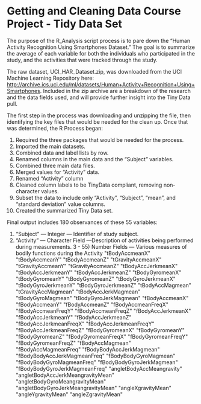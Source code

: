 # Getting and Cleaning Data Course Project - Tidy Data Set
The purpose of the R_Analysis script process is to pare down the “Human Activity Recognition Using Smartphones Dataset.” The goal is to summarize the average of each variable for both the individuals who participated in the study, and the activities that were tracked through the study.  


The raw dataset, UCI_HAR_Dataset.zip, was downloaded from the UCI Machine Learning Repository here: http://archive.ics.uci.edu/ml/datasets/Human+Activity+Recognition+Using+Smartphones. Included in the zip archive are a breakdown of the research and the data fields used, and will provide further insight into the Tiny Data pull.

The first step in the process was downloading and unzipping the file, then identifying the key files that would be needed for the clean up. Once that was determined, the R Process began:

1) Required the three packages that would be needed for the process.
2) Imported the main datasets.
3) Combined data and label lists by row.
4) Renamed columns in the main data and the “Subject” variables.
5) Combined three main data files.
6) Merged values for “Activity” data.
7) Renamed “Activity” column
8) Cleaned column labels to be TinyData compliant, removing non-character values. 
9) Subset the data to include only “Activity”, “Subject”, “mean”, and “standard deviation” value columns.
10) Created the summarized Tiny Data set. 

Final output includes 180 observances of these 55 variables:

1) “Subject” — Integer — Identifier of study subject. 
2) “Activity” — Character Field —Description of activities being performed during measurements. 
3 - 55) Number Fields — Various measures of bodily functions during the Activity 
"tBodyAccmeanX" "tBodyAccmeanY" "tBodyAccmeanZ" "tGravityAccmeanX" "tGravityAccmeanY" "tGravityAccmeanZ" "tBodyAccJerkmeanX" "tBodyAccJerkmeanY" "tBodyAccJerkmeanZ" "tBodyGyromeanX" "tBodyGyromeanY" "tBodyGyromeanZ" "tBodyGyroJerkmeanX" "tBodyGyroJerkmeanY" "tBodyGyroJerkmeanZ" "tBodyAccMagmean" "tGravityAccMagmean" "tBodyAccJerkMagmean" "tBodyGyroMagmean" "tBodyGyroJerkMagmean" "fBodyAccmeanX" "fBodyAccmeanY" "fBodyAccmeanZ" "fBodyAccmeanFreqX" "fBodyAccmeanFreqY" "fBodyAccmeanFreqZ" "fBodyAccJerkmeanX" "fBodyAccJerkmeanY" "fBodyAccJerkmeanZ" "fBodyAccJerkmeanFreqX" "fBodyAccJerkmeanFreqY" "fBodyAccJerkmeanFreqZ" "fBodyGyromeanX" "fBodyGyromeanY" "fBodyGyromeanZ" "fBodyGyromeanFreqX" "fBodyGyromeanFreqY" "fBodyGyromeanFreqZ" "fBodyAccMagmean" "fBodyAccMagmeanFreq" "fBodyBodyAccJerkMagmean" "fBodyBodyAccJerkMagmeanFreq" "fBodyBodyGyroMagmean" "fBodyBodyGyroMagmeanFreq" "fBodyBodyGyroJerkMagmean" "fBodyBodyGyroJerkMagmeanFreq" "angletBodyAccMeangravity" "angletBodyAccJerkMeangravityMean" "angletBodyGyroMeangravityMean" "angletBodyGyroJerkMeangravityMean" "angleXgravityMean" "angleYgravityMean" "angleZgravityMean"


